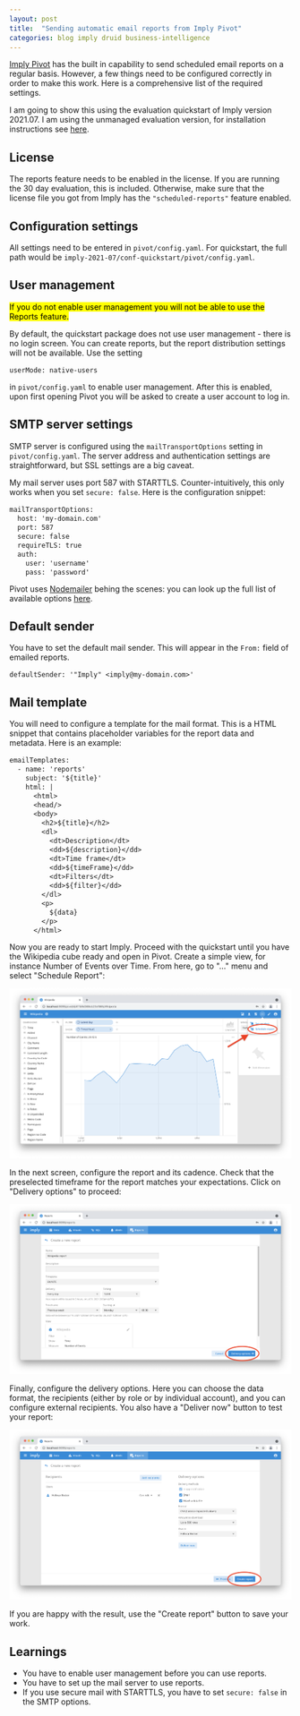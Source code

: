 ```yaml
---
layout: post
title:  "Sending automatic email reports from Imply Pivot"
categories: blog imply druid business-intelligence
---
```

[Imply Pivot](https://docs.imply.io/latest/pivot-overview/) has the built in capability to send scheduled email reports on a regular basis. However, a few things need to be configured correctly in order to make this work. Here is a comprehensive list of the required settings.

I am going to show this using the evaluation quickstart of Imply version 2021.07. I am using the unmanaged evaluation version, for installation instructions see [here](https://docs.imply.io/latest/quickstart/#start-unmanaged-imply).

## License

The reports feature needs to be enabled in the license. If you are running the 30 day evaluation, this is included. Otherwise, make sure that the license file you got from Imply has the `"scheduled-reports"` feature enabled.

## Configuration settings

All settings need to be entered in `pivot/config.yaml`. For quickstart, the full path would be `imply-2021-07/conf-quickstart/pivot/config.yaml`.

## User management

<mark>If you do not enable user management you will not be able to use the Reports feature.</mark>

By default, the quickstart package does not use user management - there is no login screen. You can create reports, but the report distribution settings will not be available. Use the setting

```
userMode: native-users
```

in `pivot/config.yaml` to enable user management. After this is enabled, upon first opening Pivot you will be asked to create a user account to log in.


## SMTP server settings

SMTP server is configured using the `mailTransportOptions` setting in `pivot/config.yaml`. The server address and authentication settings are straightforward, but SSL settings are a big caveat.

My mail server uses port 587 with STARTTLS. Counter-intuitively, this only works when you set `secure: false`. Here is the configuration snippet:

```
mailTransportOptions:
  host: 'my-domain.com'
  port: 587
  secure: false
  requireTLS: true
  auth:
    user: 'username'
    pass: 'password'
```

Pivot uses [Nodemailer](https://nodemailer.com/about/) behing the scenes: you can look up the full list of available options [here](https://nodemailer.com/smtp/#general-options).


## Default sender

You have to set the default mail sender. This will appear in the `From:` field of emailed reports.

```
defaultSender: '"Imply" <imply@my-domain.com>'
```

## Mail template

You will need to configure a template for the mail format. This is a HTML snippet that contains placeholder variables for the report data and metadata. Here is an example:

```
emailTemplates:
  - name: 'reports'
    subject: '${title}'
    html: |
      <html>
      <head/>
      <body>
        <h2>${title}</h2>
        <dl>
          <dt>Description</dt>
          <dd>${description}</dd>
          <dt>Time frame</dt>
          <dd>${timeFrame}</dd>
          <dt>Filters</dt>
          <dd>${filter}</dd>
        </dl>
        <p>
          ${data}
        </p>
      </html>
```

Now you are ready to start Imply. Proceed with the quickstart until you have the Wikipedia cube ready and open in Pivot. Create a simple view, for instance Number of Events over Time. From here, go to "..." menu and select "Schedule Report":

![Report view in Pivot](/assets/2021-07-31-report-view.png)

In the next screen, configure the report and its cadence. Check that the preselected timeframe for the report matches your expectations. Click on "Delivery options" to proceed:

![Report options](/assets/2021-07-31-report-options.png)

Finally, configure the delivery options. Here you can choose the data format, the recipients (either by role or by individual account), and you can configure external recipients. You also have a "Deliver now" button to test your report:

![Delivery options](/assets/2021-07-31-delivery-options.png)

If you are happy with the result, use the "Create report" button to save your work.

## Learnings
- You have to enable user management before you can use reports.
- You have to set up the mail server to use reports.
- If you use secure mail with STARTTLS, you have to set `secure: false` in the SMTP options.
